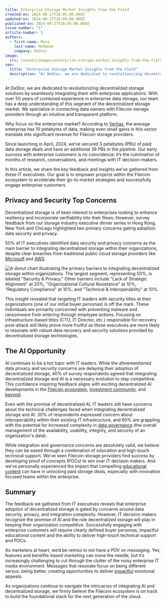 ```yaml
---
title: Enterprise Storage Market Insights From the Field
created-on: 2024-08-27T16:05:00.000Z
updated-on: 2024-08-27T16:05:00.000Z
published-on: 2024-08-27T16:05:00.000Z
issue-number: "1"
article-number: 5
authors:
  - first-name: Mara
    last-name: McMahon
    company: DeStor
image:
  src: /assets/images/enterprise-storage-market-insights-from-the-field.webp
seo:
  title: "Enterprise Storage Market Insights From the Field"
  description: "At DeStor, we are dedicated to revolutionizing decentralized storage solutions by seamlessly integrating them with enterprise applications. With over 50 years of combined experience in enterprise data storage, our..."
---
```


At DeStor, we are dedicated to revolutionizing decentralized storage solutions by seamlessly integrating them with enterprise applications. With over 50 years of combined experience in enterprise data storage, our team has a deep understanding of this segment of the decentralized storage market. We specialize in connecting data owners with Filecoin storage providers through an intuitive and transparent platform.

Why focus on the enterprise market? According to [Veritas](https://web.archive.org/web/20240126025856/https://www.veritas.com/resources/dark-data), the average enterprise has 10 petabytes of data, making even small gains in this sector translate into significant revenue for Filecoin storage providers.

Since launching in April, 2024, we’ve secured 3 petabytes (PBs) of paid data storage deals and have an additional 39 PBs in the pipeline. Our early success with enterprise customers is no coincidence; it’s the culmination of months of research, conversations, and meetings with IT decision-makers.

In this article, we share the key feedback and insights we’ve gathered from these IT executives. Our goal is to empower projects within the Filecoin ecosystem to accelerate their go-to-market strategies and successfully engage enterprise customers.

## Privacy and Security Top Concerns

Decentralized storage is of keen interest to enterprises looking to enhance resiliency and incorporate verifiability into their flows. However, survey feedback from our storage industry executive dinner series in Hong Kong, New York and Chicago highlighted two primary concerns gating adoption: data security and privacy.

50% of IT executives identified data security and privacy concerns as the main barrier to integrating decentralized storage within their organizations, despite clear breaches from traditional public cloud storage providers like [Microsoft](https://www.breaches.cloud/incidents/o365-2023/) and [AWS](https://hackread.com/black-hat-usa-2024-aws-bucket-monopoly-account-takeover/).

![A donut chart illustrating the primary barriers to integrating decentralized storage within organizations. The largest segment, representing 50%, is labeled "Security & Privacy." Other barriers include "Lack of Strategic Alignment" at 20%, "Organizational Cultural Resistance" at 10%, "Regulatory Compliance" at 10%, and "Technical & Interoperability" at 10%.](/assets/images/pie-chart-decentralised-storage.webp "Primary Barriers to Integrating Decentralized Storage in Organizations")

This insight revealed that targeting IT leaders with security titles at their organizations (one of our initial buyer personas) is off the mark. These individuals are primarily concerned with preventing malware and ransomware from entering through employee actions. Focusing on infrastructure-based titles (CTO, IT Director, etc.) responsible for recovery post-attack will likely prove more fruitful as these executives are more likely to resonate with robust data recovery and security solutions provided by decentralized storage technologies.

## The AI Opportunity

AI continues to be a hot topic with IT leaders. While the aforementioned data privacy and security concerns are delaying their adoption of decentralized storage, 40% of survey respondents agreed that integrating decentralized storage and AI is a necessary evolution to stay competitive. This confidence inspiring feedback aligns with exciting decentralized AI developments in the [Filecoin ecosystem](https://x.com/Filecoin/status/1812907959338606611), [investment community](https://www.grayscale.com/research/reports/ai-is-coming-crypto-can-help-make-it-right), and [beyond](https://machinelearning.apple.com/video/web3-decai).

Even with the promise of decentralized AI, IT leaders still have concerns about the technical challenges faced when integrating decentralized storage and AI. 30% of respondents expressed concern about interoperability within their existing IT infrastructure, and 60% are grappling with the potential for increased complexity in [data governance](https://datagovernance.com/defining-data-governance/) (the overall management of the availability, usability, integrity, and security of an organization's data).

While integration and governance concerns are absolutely valid, we believe they can be eased through a combination of education and high-touch technical support. We’ve seen Filecoin storage providers find success by developing proof of concepts (POCs) to win over IT decision makers. And we’ve personally experienced the impact that compelling [educational content](https://destor.com/resources/videos/datadrop) can have in unlocking paid storage deals, especially with innovation focused teams within the enterprise.

## Summary

The feedback we gathered from IT executives reveals that enterprise adoption of decentralized storage is gated by concerns around data security, privacy, and integration complexity. However, IT decision makers recognize the promise of AI and the role decentralized storage will play in keeping their organization competitive. Successfully engaging with enterprise customers will require clearly defined buyer personas, impactful educational content and the ability to deliver high-touch technical support and POCs.

As marketers at heart, we’d be remiss to not have a POV on messaging. Yes, features and benefits-based marketing can move the needle, but it’s increasingly challenging to cut through the clutter of the noisy enterprise IT media environment. Messages that resonate focus on being different versus. being better, creating opportunities to deliver [impactful](https://www.forbes.com/councils/forbescommunicationscouncil/2023/03/17/why-your-marketing-strategy-should-appeal-to-emotions-not-logic/) emotional appeals.

As organizations continue to navigate the intricacies of integrating AI and decentralized storage, we firmly believe the Filecoin ecosystem is on track to build the foundational stack for the next generation of the cloud.
